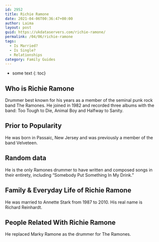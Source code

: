 ```yaml
---
id: 2952
title: Richie Ramone
date: 2021-04-06T00:36:47+00:00
author: Laima
layout: post
guid: https://ukdataservers.com/richie-ramone/
permalink: /04/06/richie-ramone
tags:
  - Is Married?
  - Is Single?
  - Relationships
category: Family Guides
---
```


* some text
{: toc}


## Who is Richie Ramone
                  
                  
                  
Drummer best known for his years as a member of the seminal punk rock band The Ramones. He joined in 1982 and recorded three albums with the band: Too Tough to Die, Animal Boy and Halfway to Sanity.
                  
              
            
              
            
                
                
                
## Prior to Popularity
                  
                  
                  
He was born in Passaic, New Jersey and was previously a member of the band Velveteen.
                  
              
            
              
            
                
                
                
## Random data
                  
                  
                  
He is the only Ramones drummer to have written and composed songs in their entirety, including &#8220;Somebody Put Something In My Drink.&#8221;
                  
              
            
              
            
                
                
                
## Family & Everyday Life of Richie Ramone
                  
                  
                  
He was married to Annette Stark from 1987 to 2010. His real name is Richard Reinhardt.
                  
              
            
              
            
                
                
                
## People Related With Richie Ramone
                  
                  
                  
He replaced Marky Ramone as the drummer for The Ramones.
                  
              
            
              
            
                
              
            
              
              
            
            
              
            
          
          
          